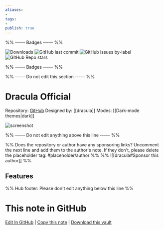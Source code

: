 ```yaml
---
aliases:
- 
tags: 
- 
publish: true
---
```


%% ----- Badges ----- %%

![Downloads](https://img.shields.io/badge/downloads-13602-573E7A?style=for-the-badge&logo=)
![GitHub last commit](https://img.shields.io/github/last-commit/dracula/obsidian?color=573E7A&label=last%20update&logo=github&style=for-the-badge)
![GitHub issues by-label](https://img.shields.io/github/issues/dracula/obsidian/help%20wanted?color=573E7A&logo=github&style=for-the-badge) 
![GitHub Repo stars](https://img.shields.io/github/stars/dracula/obsidian?color=573E7A&logo=github&style=for-the-badge)

%% ----- Badges ----- %%

%% ----- Do not edit this section ----- %%

# Dracula Official

Repository: [GitHub](https://github.com/dracula/obsidian)
Designed by: [[dracula]]
Modes: [[Dark-mode themes|dark]]



![screenshot](https://github.com/dracula/obsidian/raw/main/screenshot.png)

%% ----- Do not edit anything above this line ----- %% 

%% Does the repository or author have any sponsoring links? Uncomment the next line and add them to the author's note. If they don't, please delete the placeholder tag: #placeholder/author %%
%% ![[dracula#Sponsor this author]] %%


## Features



%% Hub footer: Please don't edit anything below this line %%

# This note in GitHub

<span class="git-footer">[Edit In GitHub](https://github.dev/obsidian-community/obsidian-hub/blob/main/02%20-%20Community%20Expansions/02.05%20All%20Community%20Expansions/Themes/Dracula%20Official.md "git-hub-edit-note") | [Copy this note](https://raw.githubusercontent.com/obsidian-community/obsidian-hub/main/02%20-%20Community%20Expansions/02.05%20All%20Community%20Expansions/Themes/Dracula%20Official.md "git-hub-copy-note") | [Download this vault](https://github.com/obsidian-community/obsidian-hub/archive/refs/heads/main.zip "git-hub-download-vault") </span>
